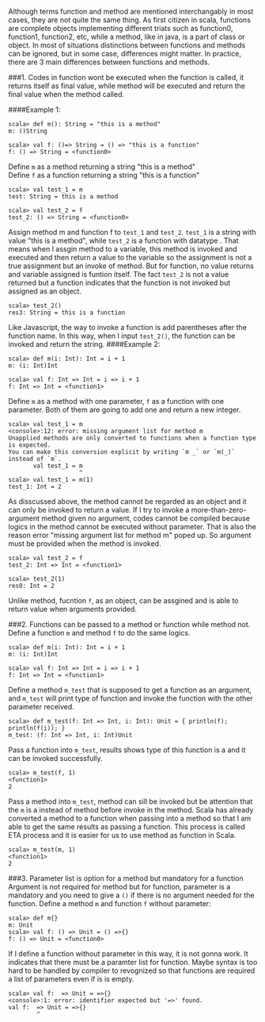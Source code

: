 Although terms function and method are mentioned interchangably in most cases, they are not quite the same thing. As first citizen in scala, functions are complete objects implementing different triats such as function0, function1, function2, etc, while a method, like in java, is a part of class or object. In most of situations distinctions between functions and methods can be ignored, but in some case, differences might matter. In practice, there are 3 main differences between functions and methods.

###1. Codes in function wont be executed when the function is called, it returns itself as final value, while method will be executed and return the final value when the method called.

####Example 1: 
```
scala> def m(): String = "this is a method"
m: ()String

scala> val f: ()=> String = () => "this is a function"
f: () => String = <function0>
```
Define `m` as a method returning a string "this is a method"  
Define `f` as a function returning a string "this is a function"
```
scala> val test_1 = m
test: String = this is a method

scala> val test_2 = f
test_2: () => String = <function0>
```
Assign method m and function f to `test_1` and `test_2`. `test_1` is a string with value "this is a method", while `test_2` is a function with datatype <function0>. That means when I assgin method to a variable, this method is invoked and executed and then return a value to the variable so the assignment is not a true assignment but an invoke of method. But for function, no value returns and variable assigned is funtion itself. The fact `test_2` is not a value returned but a function indicates that the function is not invoked but assigned as an object.
```
scala> test_2()
res3: String = this is a function
```
Like Javascript, the way to invoke a function is add parentheses after the function name. In this way, when I input `test_2()`, the function can be invoked and return the string.
####Example 2:
```
scala> def m(i: Int): Int = i + 1
m: (i: Int)Int

scala> val f: Int => Int = i => i + 1
f: Int => Int = <function1>
```
Define `m` as a method with one parameter, `f` as a function with one parameter. Both of them are going to add one and return a new integer.
```
scala> val test_1 = m
<console>:12: error: missing argument list for method m
Unapplied methods are only converted to functions when a function type is expected.
You can make this conversion explicit by writing `m _` or `m(_)` instead of `m`.
       val test_1 = m
                    ^
scala> val test_1 = m(1)
test_1: Int = 2
```
As disscussed above, the method cannot be regarded as an object and it can only be invoked to return a value. If I try to invoke a more-than-zero-argument method given no argument, codes cannot be compiled because logics in the method cannot be executed without parameter. That is also the reason error "missing argument list for method m" poped up. So argument must be provided when the method is invoked.
```
scala> val test_2 = f
test_2: Int => Int = <function1>

scala> test_2(1)
res0: Int = 2
```
Unlike method, fucntion `f`, as an object, can be assgined and is able to return value when arguments provided.

###2. Functions can be passed to a method or function while method not.
Define a function `m` and method `f` to do the same logics.
```
scala> def m(i: Int): Int = i + 1
m: (i: Int)Int

scala> val f: Int => Int = i => i + 1
f: Int => Int = <function1>
```

Define a method `m_test` that is supposed to get a function as an argument, and `m_test` will print type of function and invoke the function with the other parameter received.
```
scala> def m_test(f: Int => Int, i: Int): Unit = { println(f); println(f(i)); }
m_test: (f: Int => Int, i: Int)Unit
```
Pass a function into `m_test`, results shows type of this function is a <function1> and it can be invoked successfully.
```
scala> m_test(f, 1)
<function1>
2
```
Pass a method into `m_test`, method can sill be invoked but be attention that the `m` is a <function1> instead of method before invoke in the method. Scala has already converted a method to a function when passing into a method so that I am able to get the same results as passing a function. This process is called ETA process and it is easier for us to use method as function in Scala.
```
scala> m_test(m, 1)
<function1>
2
```
###3. Parameter list is option for a method but mandatory for a function 
Argument is not required for method but for function, parameter is a mandatory and you need to give a `()` if there is no argument needed for the function.
Define a method `m` and function `f` without parameter:
```
scala> def m{}
m: Unit
scala> val f: () => Unit = () =>{}
f: () => Unit = <function0>
```
If I define a function without parameter in this way, it is not gonna work. It indicates that there must be a paramter list for function. Maybe syntax is too hard to be handled by compiler to revognized so that functions are required a list of parameters even if is is empty.
```
scala> val f:  => Unit = =>{}
<console>:1: error: identifier expected but '=>' found.
val f:  => Unit = =>{}
        ^
```

